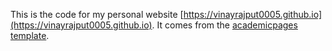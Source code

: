 This is the code for my personal website [https://vinayrajput0005.github.io](https://vinayrajput0005.github.io). It comes from the [academicpages template](https://github.com/academicpages/academicpages.github.io).

